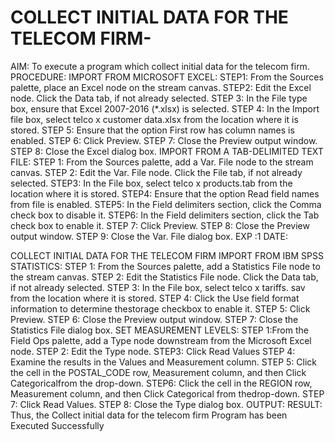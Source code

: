 # COLLECT INITIAL DATA FOR THE TELECOM FIRM-

AIM:
To execute a program which collect initial data for the telecom firm.
PROCEDURE:
IMPORT FROM MICROSOFT EXCEL:
STEP1: From the Sources palette, place an Excel node on the stream canvas.
STEP2: Edit the Excel node. Click the Data tab, if not already selected.
STEP 3: In the File type box, ensure that Excel 2007-2016 (*.xlsx) is selected.
STEP 4: In the Import file box, select telco x customer data.xlsx from the location 
where it is stored.
STEP 5: Ensure that the option First row has column names is enabled.
STEP 6: Click Preview.
STEP 7: Close the Preview output window.
STEP 8: Close the Excel dialog box.
IMPORT FROM A TAB-DELIMITED TEXT FILE:
STEP 1: From the Sources palette, add a Var. File node to the stream canvas.
STEP 2: Edit the Var. File node. Click the File tab, if not already selected.
STEP3: In the File box, select telco x products.tab from the location where it is
stored.
STEP4: Ensure that the option Read field names from file is enabled.
STEP5: In the Field delimiters section, click the Comma check box to disable it.
STEP6: In the Field delimiters section, click the Tab check box to enable it.
STEP 7: Click Preview.
STEP 8: Close the Preview output window.
STEP 9: Close the Var. File dialog box.
EXP :1
DATE:
 
COLLECT INITIAL DATA FOR THE TELECOM FIRM
IMPORT FROM IBM SPSS STATISTICS:
STEP 1: From the Sources palette, add a Statistics File node to the stream canvas.
STEP 2: Edit the Statistics File node. Click the Data tab, if not already selected.
STEP 3: In the File box, select telco x tariffs. sav from the location where it is stored.
STEP 4: Click the Use field format information to determine thestorage checkbox to
enable it.
STEP 5: Click Preview.
STEP 6: Close the Preview output window.
STEP 7: Close the Statistics File dialog box.
SET MEASUREMENT LEVELS:
STEP 1:From the Field Ops palette, add a Type node downstream from the
Microsoft Excel node.
STEP 2: Edit the Type node.
STEP3: Click Read Values
STEP 4: Examine the results in the Values and Measurement column.
STEP 5: Click the cell in the POSTAL_CODE row, Measurement column, and then 
Click Categoricalfrom the drop-down.
STEP6: Click the cell in the REGION row, Measurement column, and then Click 
Categorical from thedrop-down.
STEP 7: Click Read Values.
STEP 8: Close the Type dialog box.
OUTPUT:
RESULT:
 Thus, the Collect initial data for the telecom firm Program has been Executed
Successfully
